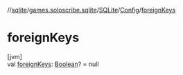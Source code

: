 //[sqlite](../../../../index.md)/[games.soloscribe.sqlite](../../index.md)/[SQLite](../index.md)/[Config](index.md)/[foreignKeys](foreign-keys.md)

# foreignKeys

[jvm]\
val [foreignKeys](foreign-keys.md): [Boolean](https://kotlinlang.org/api/latest/jvm/stdlib/kotlin-stdlib/kotlin/-boolean/index.html)? = null
